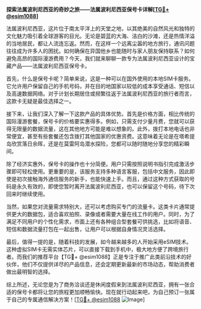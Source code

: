 **探索法属波利尼西亚的奇妙之旅——法属波利尼西亚保号卡详解[[TG💪+ @esim1088](https://t.me/s/esim1088)]**

法属波利尼西亚，这片位于南太平洋上的天堂之地，以其绝美的自然风光和独特的文化魅力吸引着全球游客的目光。无论是碧蓝的大海、洁白的沙滩，还是热情洋溢的当地居民，都让人流连忘返。然而，在这样一个远离尘嚣的地方旅行，通讯问题往往成为许多人的困扰。如何确保在异国他乡也能随时与家人朋友保持联系？如何避免高昂的国际漫游费用？今天，我们就来聊聊一款专为法属波利尼西亚设计的宝藏产品——法属波利尼西亚保号卡。

首先，什么是保号卡呢？简单来说，这是一种可以在国外使用的本地SIM卡服务。它允许用户保留自己的手机号码，并在目的地国家以较低的成本享受通话、短信以及高速数据网络。对于计划长期居住或频繁往返于法属波利尼西亚的旅行者而言，这款卡无疑是最佳选择之一。

接下来，让我们深入了解一下这款产品的具体优势。首先是价格方面，相比传统的国际漫游套餐，保号卡的价格要实惠得多。例如，只需支付少量月费，您就可以获得无限量的数据流量，这在其他地方可能是难以想象的。此外，拨打本地电话也非常便宜，甚至有些套餐还包含拨打其他国家的优惠资费。这意味着无论是在塔希提岛欣赏落日余晖，还是在莫雷阿岛潜水探险，您都可以随时随地分享您的精彩瞬间。

除了经济实惠外，保号卡的操作也十分简便。用户只需按照说明书指引完成激活步骤即可轻松使用。更重要的是，该服务支持多种语言客服，包括中文服务，因此即使是初次接触海外通信服务的新手，也能快速上手。而且，通过这种方式获取的号码是永久有效的，即使您暂时离开法属波利尼西亚，也可以保留这个号码，待下次回来时继续使用。

当然，如果您对流量需求特别大，还可以考虑购买专门的流量卡。这类卡片通常提供更大的数据包，适合喜欢拍照、录像或者需要大量在线工作的用户。同时，为了满足不同用户的个性化需求，市面上还有各种组合型套餐可供挑选，比如将语音、短信和数据流量打包在一起出售，让用户可以根据自身情况灵活选择。

最后，值得一提的是，随着科技的发展，如今越来越多的人开始采用eSIM技术。这种虚拟SIM卡无需实体芯片，可以直接下载到手机中，极大地方便了跨境旅行者。而我们的推荐平台【TG💪+ @esim1088】正是专注于推广此类前沿技术的好伙伴，他们不仅提供详尽的产品信息，还会定期更新最新的市场动态，帮助消费者做出最明智的选择。

综上所述，无论您是为了商务洽谈还是休闲度假来到法属波利尼西亚，拥有一张合适的保号卡都将让您的旅程更加顺畅愉快。现在就行动起来吧，为自己预订一张属于自己的专属通信解决方案！[[TG💪+ @esim1088](https://t.me/s/esim1088) ![Image](https://i.postimg.cc/4NQfJmqS/Snipaste-2025-05-13-00-14-12.png)]